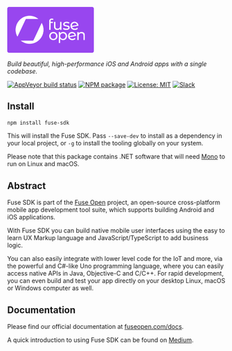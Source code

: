 [<img src="fuseopen.png" alt="Fuse Open" width="200" />](https://fuseopen.com)

*Build beautiful, high-performance iOS and Android apps with a single codebase.*

[![AppVeyor build status](https://img.shields.io/appveyor/ci/mortend/fuse-sdk/master.svg?logo=appveyor&logoColor=silver&style=flat-square)](https://ci.appveyor.com/project/mortend/fuse-sdk/branch/master)
[![NPM package](https://img.shields.io/npm/v/fuse-sdk.svg?style=flat-square)](https://www.npmjs.com/package/fuse-sdk)
[![License: MIT](https://img.shields.io/github/license/mortend/fuse-sdk.svg?style=flat-square)](LICENSE.txt)
[![Slack](https://img.shields.io/badge/chat-on%20slack-blue.svg?style=flat-square)](https://slackcommunity.fusetools.com/)

## Install

```
npm install fuse-sdk
```

This will install the Fuse SDK. Pass `--save-dev` to install as a dependency in your local project, or `-g` to install
the tooling globally on your system.

Please note that this package contains .NET software that will need [Mono](http://www.mono-project.com/download/)
to run on Linux and macOS.

## Abstract

Fuse SDK is part of the [Fuse Open](https://fuseopen.com) project, an open-source cross-platform mobile app development tool suite, which supports building Android and iOS applications.

With Fuse SDK you can build native mobile user interfaces using the easy to learn UX Markup language and JavaScript/TypeScript to add business logic.

You can also easily integrate with lower level code for the IoT and more, via the powerful and C#-like Uno programming language, where you can easily access native APIs in Java, Objective-C and C/C++. For rapid development, you can even build and test your app directly on your desktop Linux, macOS or Windows computer as well.

## Documentation

Please find our official documentation at [fuseopen.com/docs](https://fuseopen.com/docs).

A quick introduction to using Fuse SDK can be found on [Medium](https://medium.com/@mortendanielfornes/introducing-fuse-sdk-890180044c13).
